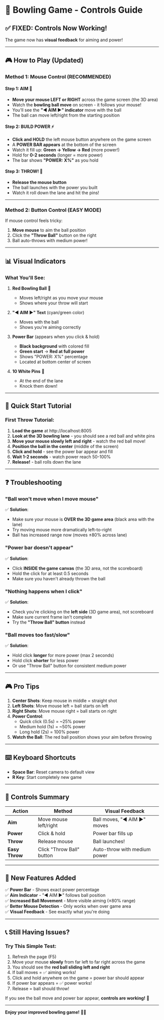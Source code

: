# 🎳 Bowling Game - Controls Guide

## ✅ **FIXED: Controls Now Working!**

The game now has **visual feedback** for aiming and power!

---

## 🎮 **How to Play (Updated)**

### **Method 1: Mouse Control (RECOMMENDED)**

#### **Step 1: AIM 🎯**
- **Move your mouse LEFT or RIGHT** across the game screen (the 3D area)
- Watch the **bowling ball move** on screen - it follows your mouse!
- You'll see the **"◄ AIM ►" indicator** move with the ball
- The ball can move left/right from the starting position

#### **Step 2: BUILD POWER ⚡**
- **Click and HOLD** the left mouse button anywhere on the game screen
- A **POWER BAR appears** at the bottom of the screen
- Watch it fill up: **Green → Yellow → Red** (more power!)
- Hold for **0-2 seconds** (longer = more power)
- The bar shows **"POWER: X%"** as you hold

#### **Step 3: THROW! 🎳**
- **Release the mouse button**
- The ball launches with the power you built
- Watch it roll down the lane and hit the pins!

---

### **Method 2: Button Control (EASY MODE)**

If mouse control feels tricky:

1. **Move mouse** to aim the ball position
2. Click the **"Throw Ball"** button on the right
3. Ball auto-throws with medium power!

---

## 📊 **Visual Indicators**

### **What You'll See:**

1. **Red Bowling Ball** 🔴
   - Moves left/right as you move your mouse
   - Shows where your throw will start

2. **"◄ AIM ►" Text** (cyan/green color)
   - Moves with the ball
   - Shows you're aiming correctly

3. **Power Bar** (appears when you click & hold)
   - **Black background** with colored fill
   - **Green start** → **Red at full power**
   - Shows "POWER: X%" percentage
   - Located at bottom center of screen

4. **10 White Pins** 🎳
   - At the end of the lane
   - Knock them down!

---

## 🎯 **Quick Start Tutorial**

### **First Throw Tutorial:**

1. **Load the game** at http://localhost:8005
2. **Look at the 3D bowling lane** - you should see a red ball and white pins
3. **Move your mouse slowly left and right** - watch the red ball move!
4. **Position the ball in the center** (middle of the screen)
5. **Click and hold** - see the power bar appear and fill
6. **Wait 1-2 seconds** - watch power reach 50-100%
7. **Release!** - ball rolls down the lane

---

## ❓ **Troubleshooting**

### **"Ball won't move when I move mouse"**
✅ **Solution**: 
- Make sure your mouse is **OVER the 3D game area** (black area with the lane)
- Try moving mouse more dramatically left-to-right
- Ball has increased range now (moves ±80% across lane)

### **"Power bar doesn't appear"**
✅ **Solution**:
- Click **INSIDE the game canvas** (the 3D area, not the scoreboard)
- Hold the click for at least 0.5 seconds
- Make sure you haven't already thrown the ball

### **"Nothing happens when I click"**
✅ **Solution**:
- Check you're clicking on the **left side** (3D game area), not scoreboard
- Make sure current frame isn't complete
- Try the **"Throw Ball" button** instead

### **"Ball moves too fast/slow"**
✅ **Solution**:
- Hold click **longer** for more power (max 2 seconds)
- Hold click **shorter** for less power
- Or use "Throw Ball" button for consistent medium power

---

## 🎮 **Pro Tips**

1. **Center Shots**: Keep mouse in middle = straight shot
2. **Left Shots**: Move mouse left = ball starts on left
3. **Right Shots**: Move mouse right = ball starts on right
4. **Power Control**:
   - Quick click (0.5s) = ~25% power
   - Medium hold (1s) = ~50% power
   - Long hold (2s) = 100% power
5. **Watch the Ball**: The red ball position shows your aim before throwing

---

## ⌨️ **Keyboard Shortcuts**

- **Space Bar**: Reset camera to default view
- **R Key**: Start completely new game

---

## 🎯 **Controls Summary**

| Action | Method | Visual Feedback |
|--------|--------|-----------------|
| **Aim** | Move mouse left/right | Ball moves, "◄ AIM ►" moves |
| **Power** | Click & hold | Power bar fills up |
| **Throw** | Release mouse | Ball launches! |
| **Easy Throw** | Click "Throw Ball" button | Auto-throw with medium power |

---

## 🌟 **New Features Added**

✅ **Power Bar** - Shows exact power percentage  
✅ **Aim Indicator** - "◄ AIM ►" follows ball position  
✅ **Increased Ball Movement** - More visible aiming (±80% range)  
✅ **Better Mouse Detection** - Only works when over game area  
✅ **Visual Feedback** - See exactly what you're doing  

---

## 📞 **Still Having Issues?**

### Try This Simple Test:

1. Refresh the page (F5)
2. Move your mouse **slowly** from far left to far right across the game
3. You should see the **red ball sliding left and right**
4. If ball moves = ✅ aiming works!
5. Click and hold anywhere on the game = power bar should appear
6. If power bar appears = ✅ power works!
7. Release = ball should throw!

If you see the ball move and power bar appear, **controls are working!** 🎉

---

**Enjoy your improved bowling game!** 🎳✨

